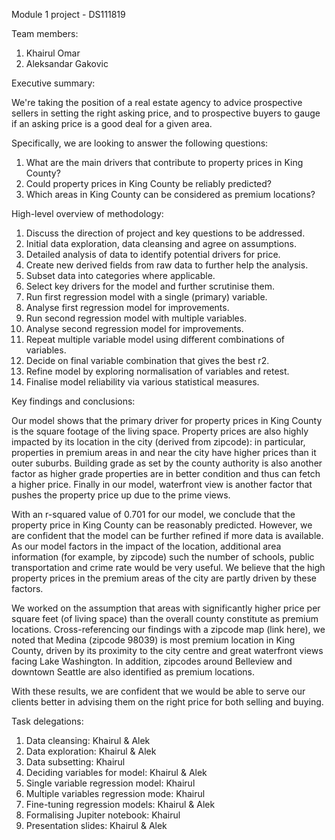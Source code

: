 Module 1 project - DS111819

Team members:
1. Khairul Omar
2. Aleksandar Gakovic

Executive summary:

We're taking the position of a real estate agency to advice prospective sellers in setting the right asking price, and to prospective buyers to gauge if an asking price is a good deal for a given area.

Specifically, we are looking to answer the following questions:

1. What are the main drivers that contribute to property prices in King County?
2. Could property prices in King County be reliably predicted?
3. Which areas in King County can be considered as premium locations?

High-level overview of methodology:

1. Discuss the direction of project and key questions to be addressed.
1. Initial data exploration, data cleansing and agree on assumptions.
2. Detailed analysis of data to identify potential drivers for price.
3. Create new derived fields from raw data to further help the analysis.
4. Subset data into categories where applicable.
5. Select key drivers for the model and further scrutinise them.
6. Run first regression model with a single (primary) variable.
7. Analyse first regression model for improvements.
8. Run second regression model with multiple variables.
9. Analyse second regression model for improvements.
10. Repeat multiple variable model using different combinations of variables.
11. Decide on final variable combination that gives the best r2.
12. Refine model by exploring normalisation of variables and retest.
13. Finalise model reliability via various statistical measures.

Key findings and conclusions:

Our model shows that the primary driver for property prices in King County is the square footage of the living space. Property prices are also highly impacted by its location in the city (derived from zipcode): in particular, properties in premium areas in and near the city have higher prices than it outer suburbs. Building grade as set by the county authority is also another factor as higher grade properties are in better condition and thus can fetch a higher price. Finally in our model, waterfront view is another factor that pushes the property price up due to the prime views.

With an r-squared value of 0.701 for our model, we conclude that the property price in King County can be reasonably predicted. However, we are confident that the model can be further refined if more data is available. As our model factors in the impact of the location, additional area information (for example, by zipcode) such the number of schools, public transportation and crime rate would be very useful. We believe that the high property prices in the premium areas of the city are partly driven by these factors.

We worked on the assumption that areas with significantly higher price per square feet (of living space) than the overall county constitute as premium locations. Cross-referencing our findings with a zipcode map (link here), we noted that Medina (zipcode 98039) is most premium location in King County, driven by its proximity to the city centre and great waterfront views facing Lake Washington. In addition, zipcodes around Belleview and downtown Seattle are also identified as premium locations.

With these results, we are confident that we would be able to serve our clients better in advising them on the right price for both selling and buying.

Task delegations:

1. Data cleansing: Khairul & Alek
2. Data exploration: Khairul & Alek
3. Data subsetting: Khairul
4. Deciding variables for model: Khairul & Alek
5. Single variable regression model: Khairul
6. Multiple variables regression mode: Khairul
7. Fine-tuning regression models: Khairul & Alek
8. Formalising Jupiter notebook: Khairul
9. Presentation slides: Khairul & Alek

